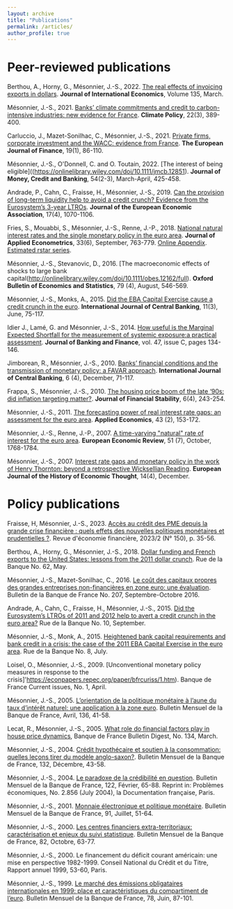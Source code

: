 ```yaml
---
layout: archive
title: "Publications"
permalink: /articles/
author_profile: true
---
```


# Peer-reviewed publications


Berthou, A., Horny, G., Mésonnier, J.-S., 2022. [The real effects of invoicing exports in dollars](https://www.sciencedirect.com/science/article/pii/S0022199622000010?dgcid=coauthor). **Journal of International
Economics**, Volume 135, March.

Mésonnier, J.-S., 2021. [Banks’ climate commitments and credit to carbon-intensive industries: new evidence for France](https://www.tandfonline.com/doi/full/10.1080/14693062.2021.2012121). **Climate Policy**, 22(3), 389-400.

Carluccio, J., Mazet-Sonilhac, C., Mésonnier, J.-S., 2021. [Private firms, corporate investment and the WACC: evidence from France](https://www.tandfonline.com/doi/full/10.1080/1351847X.2021.1955463). **The European Journal of Finance**, 19(1), 86-110.

Mésonnier, J.-S., O'Donnell, C. and O. Toutain, 2022. [The interest of being eligible]((https://onlinelibrary.wiley.com/doi/10.1111/jmcb.12851). **Journal of Money, Credit and Banking**, 54(2-3), March-April, 425-458.

Andrade, P., Cahn, C., Fraisse, H., Mésonnier, J.-S., 2019. [Can the provision of long-term liquidity help to avoid a credit crunch? Evidence from the Eurosystem’s 3-year LTROs](https://doi.org/10.1093/jeea/jvy020). **Journal of the European Economic Association**, 17(4), 1070-1106.

Fries, S., Mouabbi, S., Mésonnier, J.-S., Renne, J.-P., 2018. [National natural interest rates and the single monetary policy in the euro area](https://onlinelibrary.wiley.com/doi/abs/10.1002/jae.2637). **Journal of Applied Econometrics**, 33(6), September, 763-779. [Online Appendix](https://www.dropbox.com/s/eff1tqeu9tliba9/appendix_FMMR_R%26RJAE_accepted_independent.pdf). [Estimated rstar series](https://www.dropbox.com/s/ilugcsu47siuxbo/newseries_baseline_accepted_4web.xls). 

Mésonnier, J.-S., Stevanovic, D., 2016. [The macroeconomic effects of shocks to large bank capital(http://onlinelibrary.wiley.com/doi/10.1111/obes.12162/full). **Oxford Bulletin of Economics and Statistics**, 79 (4), August, 546-569.

Mésonnier, J.-S., Monks, A., 2015. [Did the EBA Capital Exercise cause a credit crunch in the euro](http://www.ijcb.org/journal/ijcb15q3a2.html). **International Journal of Central Banking**, 11(3), June, 75-117.

Idier J., Lamé, G. and Mésonnier, J.-S., 2014. [How useful is the Marginal Expected Shortfall for the measurement of systemic exposure:a practical assessment](http://econpapers.repec.org/RePEc:eee:jbfina:v:47:y:2014:i:c:p:134-146). **Journal of Banking and Finance**, vol. 47, issue C, pages 134-146.

Jimborean, R., Mésonnier, J.-S., 2010. [Banks’ financial conditions and the transmission of monetary policy: a FAVAR approach](http://econpapers.repec.org/RePEc:ijc:ijcjou:y:2010:q:4:a:4). **International Journal of Central Banking**, 6 (4), December, 71-117.

Frappa, S., Mésonnier, J.-S., 2010. [The housing price boom of the late ‘90s: did inflation targeting matter?](http://econpapers.repec.org/RePEc:eee:finsta:v:6:y:2010:i:4:p:243-254). **Journal of Financial Stability**, 6(4), 243-254.

Mésonnier, J.-S., 2011. [The forecasting power of real interest rate gaps: an assessment for the euro area](http://econpapers.repec.org/RePEc:taf:applec:v:43:y:2011:i:2:p:153-172). **Applied Economics**, 43 (2), 153-172.

Mésonnier, J.-S., Renne, J.-P., 2007. [A time-varying "natural" rate of interest for the euro area](http://econpapers.repec.org/RePEc:eee:eecrev:v:51:y:2007:i:7:p:1768-1784). **European Economic Review**, 51 (7), October, 1768-1784. 

Mésonnier, J.-S., 2007. [Interest rate gaps and monetary policy in the work of Henry Thornton: beyond a retrospective Wicksellian Reading](http://econpapers.repec.org/RePEc:taf:eujhet:v:14:y:2007:i:4:p:657-680). **European Journal of the History of Economic Thought**, 14(4), December.


# Policy publications

Fraisse, H, Mésonnier, J.-S., 2023. [Accès au crédit des PME depuis la grande crise financière : quels effets des nouvelles politiques monétaires et prudentielles ?](https://www.cairn.info/revue-d-economie-financiere-2023-2-page-35.htm). Revue d'économie financière, 2023/2 (N° 150), p. 35-56. 

Berthou, A., Horny, G., Mésonnier, J.-S., 2018. [Dollar funding and French exports to the United States: lessons from the 2011 dollar crunch](https://econpapers.repec.org/RePEc:bfr:rueban:2018:62). Rue de la Banque No. 62, May.

Mésonnier, J.-S., Mazet-Sonilhac, C., 2016. [Le coût des capitaux propres des grandes entreprises non-financières en zone euro: une évaluation](http://econpapers.repec.org/RePEc:bfr:bullbf:2016:207:03). Bulletin de la Banque de France No. 207, Septembre-Octobre 2016.

Andrade, A., Cahn, C., Fraisse, H., Mésonnier, J.-S., 2015. [Did the Eurosystem’s LTROs of 2011 and 2012 help to avert a credit crunch in the euro area?](https://econpapers.repec.org/RePEc:bfr:rueban:2015:10) Rue de la Banque No. 10, September.

Mésonnier, J.-S., Monk, A., 2015. [Heightened bank capital requirements and bank credit in a crisis: the case of the 2011 EBA Capital Exercise in the euro area](https://econpapers.repec.org/RePEc:bfr:rueban:2015:08). Rue de la Banque No. 8, July.

Loisel, O., Mésonnier, J.-S., 2009. [Unconventional monetary policy measures in response to the crisis]'https://econpapers.repec.org/paper/bfrcuriss/1.htm). Banque de France Current issues, No. 1, April.

Mésonnier, J.-S., 2005. [L’orientation de la politique monétaire à l’aune du taux d’intérêt naturel: une application à la zone euro](https://www.banque-france.fr/fileadmin/user_upload/banque_de_france/archipel/publications/bdf_bm/etudes_bdf_bm/bdf_bm_136_etu_2.pdf). Bulletin Mensuel de la Banque de France, Avril, 136, 41-58. 

Lecat, R., Mésonnier, J.-S., 2005. [What role do financial factors play in house price dynamics](http://www.banque-france.fr/fileadmin/user_upload/banque_de_france/Economists_and_researchers/134etud1.pdf), Banque de France Bulletin Digest, No. 134, March.

Mésonnier, J.-S., 2004. [Crédit hypothécaire et soutien à la consommation: quelles leçons tirer du modèle anglo-saxon?](https://www.banque-france.fr/fileadmin/user_upload/banque_de_france/archipel/publications/bdf_bm/etudes_bdf_bm/bdf_bm_132_etu_2.pdf). Bulletin Mensuel de la Banque de France, 132, Décembre, 43-58. 

Mésonnier, J.-S., 2004. [Le paradoxe de la crédibilité en question](https://www.banque-france.fr/fileadmin/user_upload/banque_de_france/archipel/publications/bdf_bm/etudes_bdf_bm/bdf_bm_122_etu_3.pdf). Bulletin Mensuel de la Banque de France, 122, Février, 65-88. Reprint in: Problèmes économiques, No. 2.856 (July 2004), la Documentation française, Paris. 

Mésonnier, J.-S., 2001. [Monnaie électronique et politique monétaire](https://www.banque-france.fr/fileadmin/user_upload/banque_de_france/archipel/publications/bdf_bm/etudes_bdf_bm/bdf_bm_91_etu_1.pdf). Bulletin Mensuel de la Banque de France, 91, Juillet, 51-64.

Mésonnier, J.-S., 2000. [Les centres financiers extra-territoriaux: caractérisation et enjeux du suivi statistique](https://www.banque-france.fr/fileadmin/user_upload/banque_de_france/archipel/publications/bdf_bm/etudes_bdf_bm/bdf_bm_82_etu_2.pdf). Bulletin Mensuel de la Banque de France, 82, Octobre, 63-77.

Mésonnier, J.-S., 2000. Le financement du déficit courant américain: une mise en perspective 1982-1999. Conseil National du Crédit et du Titre, Rapport annuel 1999, 53-60, Paris.

Mésonnier, J.-S., 1999. [Le marché des émissions obligataires internationales en 1999: place et caractéristiques du compartiment de l’euro](https://www.banque-france.fr/fileadmin/user_upload/banque_de_france/archipel/publications/bdf_bm/etudes_bdf_bm/bdf_bm_78_etu_4.pdf). Bulletin Mensuel de la Banque de France, 78, Juin, 87-101.

